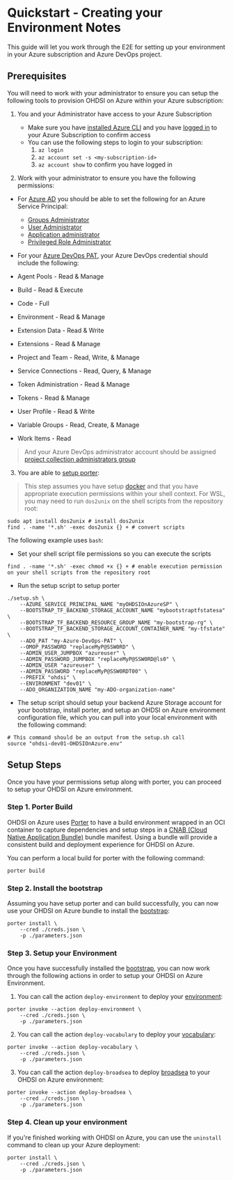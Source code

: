 # Quickstart - Creating your Environment Notes

This guide will let you work through the E2E for setting up your environment in your Azure subscription and Azure DevOps project.

## Prerequisites

You will need to work with your administrator to ensure you can setup the following tools to provision OHDSI on Azure within your Azure subscription:

1. You and your Administrator have access to your Azure Subscription
    * Make sure you have [installed Azure CLI](https://docs.microsoft.com/en-us/cli/azure/install-azure-cli) and you have [logged in](https://docs.microsoft.com/en-us/cli/azure/authenticate-azure-cli) to your Azure Subscription to confirm access
    * You can use the following steps to login to your subscription:
      1. `az login`
      2. `az account set -s <my-subscription-id>`
      3. `az account show` to confirm you have logged in

2. Work with your administrator to ensure you have the following permissions:

* For [Azure AD](/infra/terraform/bootstrap/README.md#azure-ad-permissions) you should be able to set the following for an Azure Service Principal:
  * [Groups Administrator](https://docs.microsoft.com/en-us/azure/active-directory/roles/permissions-reference#groups-administrator)
  * [User Administrator](https://docs.microsoft.com/en-us/azure/active-directory/roles/permissions-reference#user-administrator)
  * [Application administrator](https://docs.microsoft.com/en-us/azure/active-directory/roles/permissions-reference#application-administrator)
  * [Privileged Role Administrator](https://docs.microsoft.com/en-us/azure/active-directory/roles/permissions-reference#privileged-role-administrator)

* For your [Azure DevOps PAT](/infra/terraform/bootstrap/README.md#ado-pat-notes), your Azure DevOps credential should include the following:

* Agent Pools - Read & Manage
* Build - Read & Execute
* Code - Full
* Environment - Read & Manage
* Extension Data - Read & Write
* Extensions - Read & Manage
* Project and Team - Read, Write, & Manage
* Service Connections - Read, Query, & Manage
* Token Administration - Read & Manage
* Tokens - Read & Manage
* User Profile - Read & Write
* Variable Groups - Read, Create, & Manage
* Work Items - Read

> And your Azure DevOps administrator account should be assigned [project collection administrators group](https://docs.microsoft.com/en-us/azure/devops/organizations/security/change-organization-collection-level-permissions?view=azure-devops&tabs=preview-page#add-members-to-the-project-collection-administrators-group)

3. You are able to [setup porter](/local_development_setup.md#setup-porter):

> This step assumes you have setup [docker](/local_development_setup.md#setup-local-tools) and that you have appropriate execution permissions within your shell context.
> For WSL, you may need to run `dos2unix` on the shell scripts from the repository root:

```shell
sudo apt install dos2unix # install dos2unix
find . -name '*.sh' -exec dos2unix {} + # convert scripts
```

The following example uses `bash`:

* Set your shell script file permissions so you can execute the scripts

```shell
find . -name '*.sh' -exec chmod +x {} + # enable execution permission on your shell scripts from the repository root
```

* Run the setup script to setup porter

```shell
./setup.sh \
    --AZURE_SERVICE_PRINCIPAL_NAME "myOHDSIOnAzureSP" \
    --BOOTSTRAP_TF_BACKEND_STORAGE_ACCOUNT_NAME "mybootstraptfstatesa" \
    --BOOTSTRAP_TF_BACKEND_RESOURCE_GROUP_NAME "my-bootstrap-rg" \
    --BOOTSTRAP_TF_BACKEND_STORAGE_ACCOUNT_CONTAINER_NAME "my-tfstate" \
    --ADO_PAT "my-Azure-DevOps-PAT" \
    --OMOP_PASSWORD "replaceMyP@SSW0RD" \
    --ADMIN_USER_JUMPBOX "azureuser" \
    --ADMIN_PASSWORD_JUMPBOX "replaceMyP@SSW0RD@ls0" \
    --ADMIN_USER "azureuser" \
    --ADMIN_PASSWORD "replaceMyP@SSW0RDT00" \
    --PREFIX "ohdsi" \
    --ENVIRONMENT "dev01" \
    --ADO_ORGANIZATION_NAME "my-ADO-organization-name"
```

* The setup script should setup your backend Azure Storage account for your bootstrap, install porter, and setup an OHDSI on Azure environment configuration file, which you can pull into your local environment with the following command:

```shell
# This command should be an output from the setup.sh call
source "ohdsi-dev01-OHDSIOnAzure.env"
```

## Setup Steps

Once you have your permissions setup along with porter, you can proceed to setup your OHDSI on Azure environment.

### Step 1. Porter Build

OHDSI on Azure uses [Porter](https://porter.sh/docs/) to have a build environment wrapped in an OCI container to capture dependencies and setup steps in a [CNAB (Cloud Native Application Bundle)](https://github.com/cnabio/cnab-spec) bundle manifest.  Using a bundle will provide a consistent build and deployment experience for OHDSI on Azure.

You can perform a local build for porter with the following command:

```shell
porter build
```

### Step 2. Install the bootstrap

Assuming you have setup porter and can build successfully, you can now use your OHDSI on Azure bundle to install the [bootstrap](/infra/terraform/bootstrap/README.md):

```shell
porter install \
    --cred ./creds.json \
    -p ./parameters.json
```

### Step 3. Setup your Environment

Once you have successfully installed the [bootstrap](/infra/terraform/bootstrap/README.md), you can now work through the following actions in order to setup your OHDSI on Azure Environment.

1. You can call the action `deploy-environment` to deploy your [environment](/pipelines/README.md#environment-pipeline):

```shell
porter invoke --action deploy-environment \
    --cred ./creds.json \
    -p ./parameters.json
```

2. You can call the action `deploy-vocabulary` to deploy your [vocabulary](/pipelines/README.md#vocabulary-pipelines):

```shell
porter invoke --action deploy-vocabulary \
    --cred ./creds.json \
    -p ./parameters.json
```

3. You can call the action `deploy-broadsea` to deploy [broadsea](/pipelines/README.md#broadsea-pipelines) to your OHDSI on Azure environment:

```shell
porter invoke --action deploy-broadsea \
    --cred ./creds.json \
    -p ./parameters.json
```

### Step 4. Clean up your environment

If you're finished working with OHDSI on Azure, you can use the `uninstall` command to clean up your Azure deployment:

```shell
porter install \
    --cred ./creds.json \
    -p ./parameters.json
```
